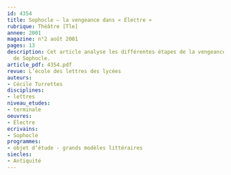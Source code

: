 ```yaml
---
id: 4354
title: Sophocle – la vengeance dans « Électre » 
rubrique: Théâtre [Tle]
annee: 2001
magazine: n°2 août 2001
pages: 13
description: Cet article analyse les différentes étapes de la vengeance dans l’« Électre »
  de Sophocle.
article_pdf: 4354.pdf
revue: L’école des lettres des lycées
auteurs:
- Cécile Turrettes
disciplines:
- lettres
niveau_etudes:
- terminale
oeuvres:
- Électre
ecrivains:
- Sophocle
programmes:
- objet d’étude - grands modèles littéraires
siecles:
- Antiquité
---
```

